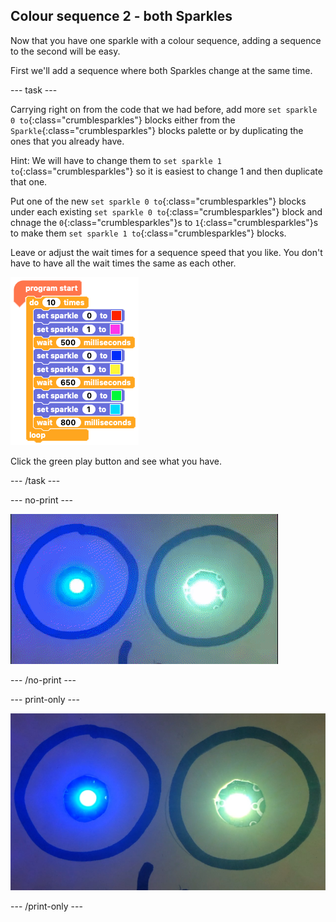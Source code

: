## Colour sequence 2 - both Sparkles

Now that you have one sparkle with a colour sequence, adding a sequence to the second will be easy.

First we'll add a sequence where both Sparkles change at the same time.

--- task ---

Carrying right on from the code that we had before, add more `set sparkle 0 to`{:class="crumblesparkles"} blocks either from the `Sparkle`{:class="crumblesparkles"} blocks palette or by duplicating the ones that you already have. 

Hint: We will have to change them to `set sparkle 1 to`{:class="crumblesparkles"} so it is easiest to change 1 and then duplicate that one.

Put one of the new `set sparkle 0 to`{:class="crumblesparkles"} blocks under each existing `set sparkle 0 to`{:class="crumblesparkles"} block and chnage the `0`{:class="crumblesparkles"}s to `1`{:class="crumblesparkles"}s to make them `set sparkle 1 to`{:class="crumblesparkles"} blocks.

Leave or adjust the wait times for a sequence speed that you like. You don't have to have all the wait times the same as each other.

![Adding Sparkle blocks for Sparkle 1](images/step7code1.png)

Click the green play button and see what you have.

--- /task ---

--- no-print ---

![Sparkle colour sequence loop](images/step7sequence1.gif)

--- /no-print ---

--- print-only ---

![Sparkle colour sequence loop](images/step7sequence1.png)

--- /print-only ---